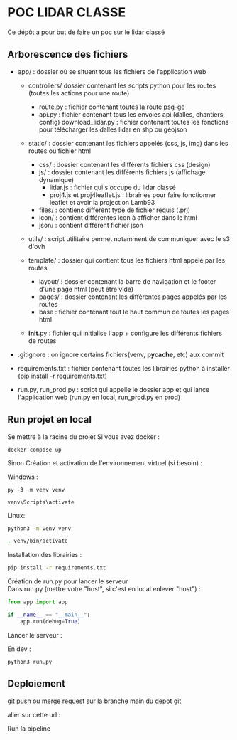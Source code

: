 # POC LIDAR CLASSE

Ce dépôt a pour but de faire un poc sur le lidar classé

## Arborescence des fichiers

* app/ : dossier où se situent tous les fichiers de l'application web

    * controllers/ dossier contenant les scripts python pour les routes (toutes les actions pour une route)
        * route.py : fichier contenant toutes la route psg-ge
        * api.py : fichier contenant tous les envoies api (dalles, chantiers, config)
         download_lidar.py : fichier contenant toutes les fonctions pour télécharger les dalles lidar en shp ou géojson

    * static/ : dossier contenant les fichiers appelés (css, js, img) dans les routes ou fichier html
        * css/ : dossier contenant les différents fichiers css (design)
        * js/ : dossier contenant les différents fichiers js (affichage dynamique)
            * lidar.js : fichier qui s'occupe du lidar classé
            * proj4.js et proj4leaflet.js : librairies pour faire fonctionner leaflet et avoir la projection Lamb93
        * files/ : contiens different type de fichier requis (.prj)
        * icon/ : contient différentes icon à afficher dans le html
        * json/ : contient different fichier json
    
    * utils/ : script utilitaire permet notamment de communiquer avec le s3 d'ovh

    * template/ : dossier qui contient tous les fichiers html appelé par les routes
        * layout/ : dossier contenant la barre de navigation et le footer d'une page html (peut être vide)
        * pages/ : dossier contenant les différentes pages appelés par les routes 
        * base : fichier contenant tout le haut commun de toutes les pages html
    
    * __init__.py : fichier qui initialise l'app + configure les différents fichiers de routes

* .gitignore : on ignore certains fichiers(venv, __pycache__, etc) aux commit

* requirements.txt : fichier contenant toutes les librairies python à installer (pip install -r requirements.txt)

* run.py, run_prod.py : script qui appelle le dossier app et qui lance l'application web (run.py en local, run_prod.py en prod)

## Run projet en local

Se mettre à la racine du projet
Si vous avez docker :

```
docker-compose up 
```

Sinon
Création et activation de l'environnement virtuel (si besoin) :

Windows :
```
py -3 -m venv venv
```
```
venv\Scripts\activate
```

Linux:
```sh
python3 -m venv venv
```
```sh
. venv/bin/activate
```

Installation des librairies :
```sh
pip install -r requirements.txt
```

Création de run.py pour lancer le serveur\
Dans run.py (mettre votre "host", si c'est en local enlever "host") :
```py
from app import app

if __name__ == "__main__":
    app.run(debug=True)
```

Lancer le serveur :

En dev :
```
python3 run.py
```

## Deploiement

git push ou merge request sur la branche main du depot git

aller sur cette url : 

Run la pipeline
